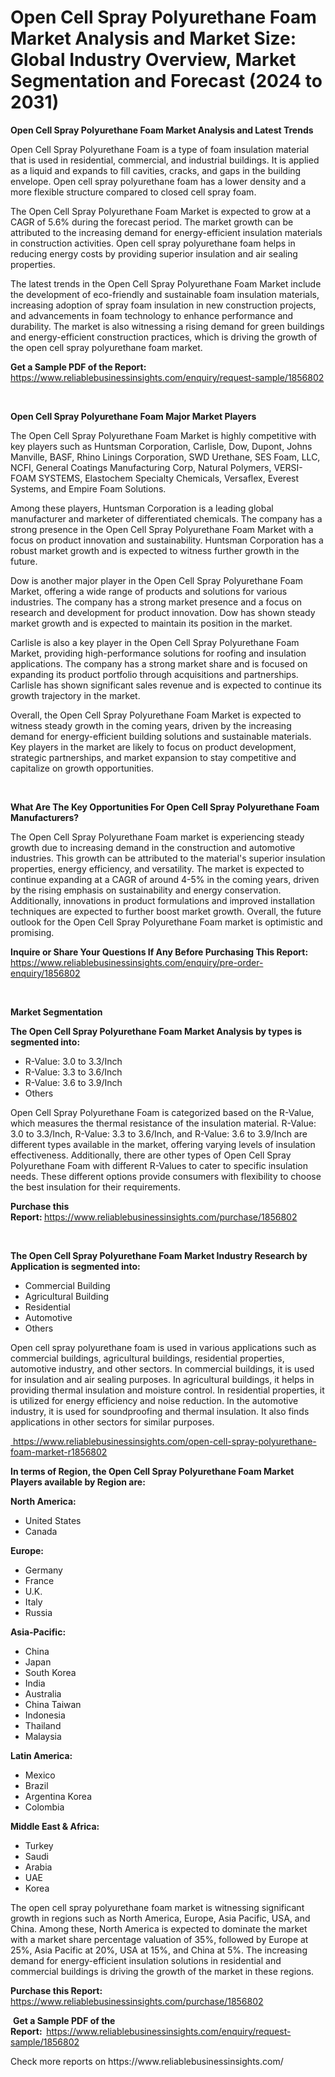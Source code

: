 <p><h1>Open Cell Spray Polyurethane Foam Market Analysis and Market Size: Global Industry Overview, Market Segmentation and Forecast (2024 to 2031)</h1></p><p><strong>Open Cell Spray Polyurethane Foam Market Analysis and Latest Trends</strong></p>
<p><p>Open Cell Spray Polyurethane Foam is a type of foam insulation material that is used in residential, commercial, and industrial buildings. It is applied as a liquid and expands to fill cavities, cracks, and gaps in the building envelope. Open cell spray polyurethane foam has a lower density and a more flexible structure compared to closed cell spray foam.</p><p>The Open Cell Spray Polyurethane Foam Market is expected to grow at a CAGR of 5.6% during the forecast period. The market growth can be attributed to the increasing demand for energy-efficient insulation materials in construction activities. Open cell spray polyurethane foam helps in reducing energy costs by providing superior insulation and air sealing properties.</p><p>The latest trends in the Open Cell Spray Polyurethane Foam Market include the development of eco-friendly and sustainable foam insulation materials, increasing adoption of spray foam insulation in new construction projects, and advancements in foam technology to enhance performance and durability. The market is also witnessing a rising demand for green buildings and energy-efficient construction practices, which is driving the growth of the open cell spray polyurethane foam market.</p></p>
<p><strong>Get a Sample PDF of the Report:&nbsp;</strong> <a href="https://www.reliablebusinessinsights.com/enquiry/request-sample/1856802">https://www.reliablebusinessinsights.com/enquiry/request-sample/1856802</a></p>
<p>&nbsp;</p>
<p><strong>Open Cell Spray Polyurethane Foam Major Market Players</strong></p>
<p><p>The Open Cell Spray Polyurethane Foam Market is highly competitive with key players such as Huntsman Corporation, Carlisle, Dow, Dupont, Johns Manville, BASF, Rhino Linings Corporation, SWD Urethane, SES Foam, LLC, NCFI, General Coatings Manufacturing Corp, Natural Polymers, VERSI-FOAM SYSTEMS, Elastochem Specialty Chemicals, Versaflex, Everest Systems, and Empire Foam Solutions.</p><p>Among these players, Huntsman Corporation is a leading global manufacturer and marketer of differentiated chemicals. The company has a strong presence in the Open Cell Spray Polyurethane Foam Market with a focus on product innovation and sustainability. Huntsman Corporation has a robust market growth and is expected to witness further growth in the future.</p><p>Dow is another major player in the Open Cell Spray Polyurethane Foam Market, offering a wide range of products and solutions for various industries. The company has a strong market presence and a focus on research and development for product innovation. Dow has shown steady market growth and is expected to maintain its position in the market.</p><p>Carlisle is also a key player in the Open Cell Spray Polyurethane Foam Market, providing high-performance solutions for roofing and insulation applications. The company has a strong market share and is focused on expanding its product portfolio through acquisitions and partnerships. Carlisle has shown significant sales revenue and is expected to continue its growth trajectory in the market.</p><p>Overall, the Open Cell Spray Polyurethane Foam Market is expected to witness steady growth in the coming years, driven by the increasing demand for energy-efficient building solutions and sustainable materials. Key players in the market are likely to focus on product development, strategic partnerships, and market expansion to stay competitive and capitalize on growth opportunities.</p></p>
<p>&nbsp;</p>
<p><strong>What Are The Key Opportunities For Open Cell Spray Polyurethane Foam Manufacturers?</strong></p>
<p><p>The Open Cell Spray Polyurethane Foam market is experiencing steady growth due to increasing demand in the construction and automotive industries. This growth can be attributed to the material's superior insulation properties, energy efficiency, and versatility. The market is expected to continue expanding at a CAGR of around 4-5% in the coming years, driven by the rising emphasis on sustainability and energy conservation. Additionally, innovations in product formulations and improved installation techniques are expected to further boost market growth. Overall, the future outlook for the Open Cell Spray Polyurethane Foam market is optimistic and promising.</p></p>
<p><strong>Inquire or Share Your Questions If Any Before Purchasing This Report:</strong> <a href="https://www.reliablebusinessinsights.com/enquiry/pre-order-enquiry/1856802">https://www.reliablebusinessinsights.com/enquiry/pre-order-enquiry/1856802</a></p>
<p>&nbsp;</p>
<p><strong>Market Segmentation</strong></p>
<p><strong>The Open Cell Spray Polyurethane Foam Market Analysis by types is segmented into:</strong></p>
<p><ul><li>R-Value: 3.0 to 3.3/Inch</li><li>R-Value: 3.3 to 3.6/Inch</li><li>R-Value: 3.6 to 3.9/Inch</li><li>Others</li></ul></p>
<p><p>Open Cell Spray Polyurethane Foam is categorized based on the R-Value, which measures the thermal resistance of the insulation material. R-Value: 3.0 to 3.3/Inch, R-Value: 3.3 to 3.6/Inch, and R-Value: 3.6 to 3.9/Inch are different types available in the market, offering varying levels of insulation effectiveness. Additionally, there are other types of Open Cell Spray Polyurethane Foam with different R-Values to cater to specific insulation needs. These different options provide consumers with flexibility to choose the best insulation for their requirements.</p></p>
<p><strong>Purchase this Report:&nbsp;</strong><a href="https://www.reliablebusinessinsights.com/purchase/1856802">https://www.reliablebusinessinsights.com/purchase/1856802</a></p>
<p>&nbsp;</p>
<p><strong>The Open Cell Spray Polyurethane Foam Market Industry Research by Application is segmented into:</strong></p>
<p><ul><li>Commercial Building</li><li>Agricultural Building</li><li>Residential</li><li>Automotive</li><li>Others</li></ul></p>
<p><p>Open cell spray polyurethane foam is used in various applications such as commercial buildings, agricultural buildings, residential properties, automotive industry, and other sectors. In commercial buildings, it is used for insulation and air sealing purposes. In agricultural buildings, it helps in providing thermal insulation and moisture control. In residential properties, it is utilized for energy efficiency and noise reduction. In the automotive industry, it is used for soundproofing and thermal insulation. It also finds applications in other sectors for similar purposes.</p></p>
<p><a href="https://www.reliablebusinessinsights.com/open-cell-spray-polyurethane-foam-market-r1856802">&nbsp;https://www.reliablebusinessinsights.com/open-cell-spray-polyurethane-foam-market-r1856802</a></p>
<p><strong>In terms of Region, the Open Cell Spray Polyurethane Foam Market Players available by Region are:</strong></p>
<p>
    <p> <strong> North America: </strong>
        <ul>
            <li>United States</li>
            <li>Canada</li>
        </ul>
        </p> 
    <p> <strong> Europe: </strong>
        <ul>
            <li>Germany</li>
            <li>France</li>
            <li>U.K.</li>
            <li>Italy</li>
            <li>Russia</li>
        </ul>
        </p> 
    <p> <strong> Asia-Pacific: </strong>
        <ul>
            <li>China</li>
            <li>Japan</li>
            <li>South Korea</li>
            <li>India</li>
            <li>Australia</li>
            <li>China Taiwan</li>
            <li>Indonesia</li>
            <li>Thailand</li>
            <li>Malaysia</li>
        </ul>
        </p> 
    <p> <strong> Latin America: </strong>
        <ul>
            <li>Mexico</li>
            <li>Brazil</li>
            <li>Argentina Korea</li>
            <li>Colombia</li>
        </ul>
        </p> 
    <p> <strong> Middle East & Africa: </strong>
        <ul>
            <li>Turkey</li>
            <li>Saudi</li>
            <li>Arabia</li>
            <li>UAE</li>
            <li>Korea</li>
        </ul>
    </p>
    </p>
<p><p>The open cell spray polyurethane foam market is witnessing significant growth in regions such as North America, Europe, Asia Pacific, USA, and China. Among these, North America is expected to dominate the market with a market share percentage valuation of 35%, followed by Europe at 25%, Asia Pacific at 20%, USA at 15%, and China at 5%. The increasing demand for energy-efficient insulation solutions in residential and commercial buildings is driving the growth of the market in these regions.</p></p>
<p><strong>Purchase this Report: </strong><a href="https://www.reliablebusinessinsights.com/purchase/1856802">https://www.reliablebusinessinsights.com/purchase/1856802</a></p>
<p>&nbsp;<strong>Get a Sample PDF of the Report:&nbsp;&nbsp;</strong><a href="https://www.reliablebusinessinsights.com/enquiry/request-sample/1856802">https://www.reliablebusinessinsights.com/enquiry/request-sample/1856802</a></p>
<p><strong></strong></p>
<p>Check more reports on https://www.reliablebusinessinsights.com/</p>